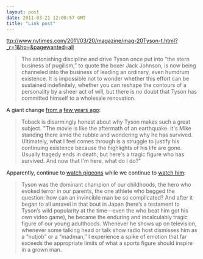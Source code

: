 ```yaml
---
layout: post
date: 2011-03-21 12:00:57 GMT
title: "Link post"
---
```

<ttp://www.nytimes.com/2011/03/20/magazine/mag-20Tyson-t.html?_r=1&hp=&pagewanted=all>

> The astonishing discipline and drive Tyson once put into “the stern business of pugilism,” to quote the boxer Jack Johnson, is now being channeled into the business of leading an ordinary, even humdrum existence. It is impossible not to wonder whether this effort can be sustained indefinitely, whether you can reshape the contours of a personality by a sheer act of will, but there is no doubt that Tyson has committed himself to a wholesale renovation.



A giant change [from a](http://www.dannywills.com/miketyson) [few years ago](http://www.guardian.co.uk/sport/2009/mar/21/mike-tyson-interview-boxing):



> Toback is disarmingly honest about why Tyson makes such a great subject. "The movie is like the aftermath of an earthquake. It's Mike standing there amid the rubble and wondering why he has survived. Ultimately, what I feel comes through is a struggle to justify his continuing existence because the highlights of his life are gone. Usually tragedy ends in death, but here's a tragic figure who has survived. And now that I'm here, what do I do?"



Apparently, continue to [watch pigeons][2] while we continue to [watch him][3]:



> Tyson was the dominant champion of our childhoods, the hero who evoked terror in our parents, the one athlete who begged the question: how can an invincible man be so complicated? And after it began to all unravel in that bout in Japan (here’s a testament to Tyson’s wild popularity at the time—even the who beat him got his own video game), he became the enduring and incalculably tragic figure of our young adulthoods. Whenever he shows up on television, whenever some talking head or talk show radio host dismisses him as a “nutjob” or a “madman,” I experience a spike of emotion that far exceeds the appropriate limits of what a sports figure should inspire in a grown man. 



[2]: http://sportsillustrated.cnn.com/multimedia/photo_gallery/1103/mike.tyson.pigeons/content.9.html

[3]: http://freerashad.blogspot.com/2010/08/this-is-first-part-of-multi-part-essay.html
